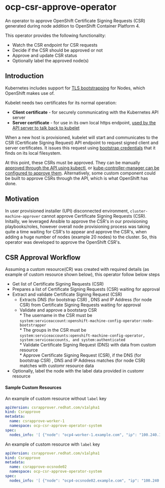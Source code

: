 # ocp-csr-approve-operator
An operator to approve OpenShift Certificate Signing Requests (CSR) generated during node addition to OpenShift Container Platform 4. 

This operator provides the following functionality:

*  Watch the CSR endpoint for CSR requests
*  Decide if the CSR should be approved or not
*  Approve and update CSR status
*  Optionally label the approved node(s)


## Introduction

Kubernetes includes support for [TLS
bootstrapping](https://kubernetes.io/docs/reference/command-line-tools-reference/kubelet-tls-bootstrapping/)
for Nodes, which OpenShift makes use of.

Kubelet needs two certificates for its normal operation:

* **Client certificate** - for securely communicating with the Kubernetes API
  server
* **Server certificate** - for use in its own local https endpoint, [used by
  the API server to talk back to
  kubelet](https://kubernetes.io/docs/concepts/architecture/master-node-communication/#apiserver-to-kubelet)

When a new host is provisioned, kubelet will start and communicates to the CSR
(Certificate Signing Request) API endpoint to request signed client and server
certificates.  It issues this request using [bootstrap
credentials](https://kubernetes.io/docs/reference/command-line-tools-reference/kubelet-tls-bootstrapping/#initial-bootstrap-authentication)
that it finds on its local filesystem.

At this point, these CSRs must be approved.  They can be manually [approved
through the API using
kubectl](https://kubernetes.io/docs/reference/command-line-tools-reference/kubelet-tls-bootstrapping/#kubectl-approval),
or [kube-controller-manager can be configured to approve
them](https://kubernetes.io/docs/reference/command-line-tools-reference/kubelet-tls-bootstrapping/#kube-controller-manager-configuration).
Alternatively, some custom component could be built to approve CSRs through the
API, which is what OpenShift has done.


## Motivation

In user provisioned installer (UPI) disconnected environment, `cluster-machine-approver` cannot approve Certificate Signing Requests (CSR). Initailly, we leveraged Ansible to approve the CSR's in our provisioning playbooks/roles, however overall node provisioning process was taking quite a time waiting for CSR's to appear and approve the CSR's, when adding a huge number of nodes (example 20 nodes) to the cluster. So, this operator was developed to approve the OpenShift CSR's.


## CSR Approval Workflow

Assuming a custom resource(CR) was created with required details (as example of custom resource shown below), this operator follow below steps

*  Get list of Certificate Signing Requests (CSR) 
*  Prepares a list of Certificate Signing Requests (CSR) waiting for approval
*  Extract and validate Certificate Signing Request (CSR) 
    *  Extracts DNS (for bootstrap CSR) , DNS and IP Address (for node CSR) from Certificate Signing Requests waiting for approval
    *  Validate and approve a bootstarp CSR <br>
           *  The username in the CSR must be `system:serviceaccount:openshift-machine-config-operator:node-bootstrapper`<br>
           *  The groups in the CSR must be `system:serviceaccounts:openshift-machine-config-operator, system:serviceaccounts, and system:authenticated`<br>
           *  Validate Certificate Signing Request (DNS) with data from custom resource<br>
           *  Approve Certificate Signing Request (CSR), if the DNS (for bootstrap CSR) , DNS and IP Address matches (for node CSR) matches with customr resource data<br>
*  Optionally, label the node with the label data provided in customr resource
    

#### Sample Custom Resources

An example of custom resource without  `label` key

```yaml
apiVersion: csrapprover.redhat.com/v1alpha1
kind: Csrapprove
metadata:
  name: csrapprove-worker-1
  namespace: ocp-csr-approve-operator-system
spec:
  nodes_info: '[ {"node": "ocp4-worker-1.example.com", "ip": "100.240.10.120"} ]'

```

An example of custom resource with  `label` key
```yaml
apiVersion: csrapprover.redhat.com/v1alpha1
kind: Csrapprove
metadata:
  name: csrapprove-ocsnode02
  namespace: ocp-csr-approve-operator-system
spec:
  nodes_info: '[ {"node": "ocp4-ocsnode02.example.com", "ip": "100.240.64.1", "label": "node-role.kubernetes.io/storage=, foo=bar"} ]'
```
